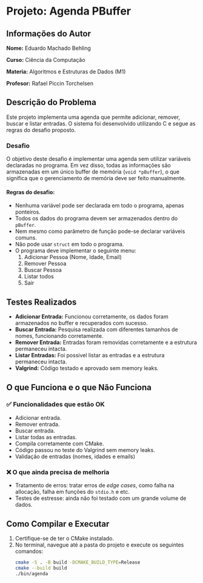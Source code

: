 # Projeto: Agenda PBuffer

## Informações do Autor
**Nome:** Eduardo Machado Behling

**Curso:** Ciência da Computação

**Materia:** Algoritmos e Estruturas de Dados (M1)

**Profesor:** Rafael Piccin Torchelsen

## Descrição do Problema
Este projeto implementa uma agenda que permite adicionar, remover, buscar e listar entradas. O sistema foi desenvolvido utilizando C e segue as regras do desafio proposto.

### Desafio
O objetivo deste desafio é implementar uma agenda sem utilizar variáveis declaradas no programa. Em vez disso, todas as informações são armazenadas em um único buffer de memória (`void *pBuffer`), o que significa que o gerenciamento de memória deve ser feito manualmente.

#### Regras do desafio:
- Nenhuma variável pode ser declarada em todo o programa, apenas ponteiros.
- Todos os dados do programa devem ser armazenados dentro do `pBuffer`.
- Nem mesmo como parâmetro de função pode-se declarar variáveis comuns.
- Não pode usar `struct` em todo o programa.
- O programa deve implementar o seguinte menu:
  1. Adicionar Pessoa (Nome, Idade, Email)
  2. Remover Pessoa
  3. Buscar Pessoa
  4. Listar todos
  5. Sair

## Testes Realizados
- **Adicionar Entrada:** Funcionou corretamente, os dados foram armazenados no buffer e recuperados com sucesso.
- **Buscar Entrada:** Pesquisa realizada com diferentes tamanhos de nomes, funcionando corretamente.
- **Remover Entrada:** Entradas foram removidas corretamente e a estrutura permaneceu intacta.
- **Listar Entradas:** Foi possivel listar as entradas e a estrutura permaneceu intacta.
- **Valgrind:** Código testado e aprovado sem memory leaks.

## O que Funciona e o que Não Funciona
### ✅ Funcionalidades que estão OK
- Adicionar entrada.
- Remover entrada.
- Buscar entrada.
- Listar todas as entradas.
- Compila corretamente com CMake.
- Código passou no teste do Valgrind sem memory leaks.
- Validação de entradas (nomes, idades e emails)

### ❌ O que ainda precisa de melhoria
- Tratamento de erros: tratar erros de *edge cases*, como falha na allocação, falha em funções do `stdio.h` e etc.
- Testes de estresse: ainda não foi testado com um grande volume de dados.

## Como Compilar e Executar
1. Certifique-se de ter o CMake instalado.
2. No terminal, navegue até a pasta do projeto e execute os seguintes comandos:
   ```sh
   cmake -S . -B build -DCMAKE_BUILD_TYPE=Release
   cmake --build build
   ./bin/agenda
   ```

